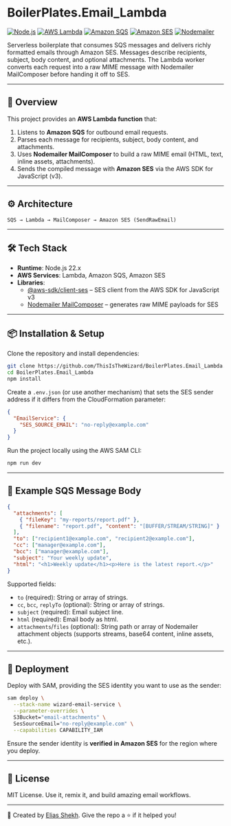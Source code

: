 # BoilerPlates.Email_Lambda

[![Node.js](https://img.shields.io/badge/Node.js-22.x-green?logo=node.js)](https://nodejs.org)
[![AWS Lambda](https://img.shields.io/badge/AWS-Lambda-orange?logo=awslambda)](https://aws.amazon.com/lambda/)
[![Amazon SQS](https://img.shields.io/badge/AWS-SQS-FF9900?logo=amazonaws)](https://aws.amazon.com/sqs/)
[![Amazon SES](https://img.shields.io/badge/AWS-SES-3981BF?logo=amazonses)](https://aws.amazon.com/ses/)
[![Nodemailer](https://img.shields.io/badge/NPM-nodemailer-yellow?logo=npm)](https://nodemailer.com/)

Serverless boilerplate that consumes SQS messages and delivers richly formatted emails through Amazon SES. Messages describe recipients, subject, body content, and optional attachments. The Lambda worker converts each request into a raw MIME message with Nodemailer MailComposer before handing it off to SES.

---

## 📖 Overview

This project provides an **AWS Lambda function** that:

1. Listens to **Amazon SQS** for outbound email requests.
2. Parses each message for recipients, subject, body content, and attachments.
3. Uses **Nodemailer MailComposer** to build a raw MIME email (HTML, text, inline assets, attachments).
4. Sends the compiled message with **Amazon SES** via the AWS SDK for JavaScript (v3).

---

## ⚙️ Architecture

```
SQS → Lambda → MailComposer → Amazon SES (SendRawEmail)
```

---

## 🛠 Tech Stack

- **Runtime**: Node.js 22.x
- **AWS Services**: Lambda, Amazon SQS, Amazon SES
- **Libraries**:
  - [@aws-sdk/client-ses](https://github.com/aws/aws-sdk-js-v3) – SES client from the AWS SDK for JavaScript v3
  - [Nodemailer MailComposer](https://nodemailer.com/extras/mailcomposer/) – generates raw MIME payloads for SES

---

## 📦 Installation & Setup

Clone the repository and install dependencies:

```bash
git clone https://github.com/ThisIsTheWizard/BoilerPlates.Email_Lambda.git
cd BoilerPlates.Email_Lambda
npm install
```

Create a `.env.json` (or use another mechanism) that sets the SES sender address if it differs from the CloudFormation parameter:

```json
{
  "EmailService": {
    "SES_SOURCE_EMAIL": "no-reply@example.com"
  }
}
```

Run the project locally using the AWS SAM CLI:

```bash
npm run dev
```

---

## 📩 Example SQS Message Body

```json
{
  "attachments": [
    { "fileKey": "my-reports/report.pdf" },
    { "filename": "report.pdf", "content": "[BUFFER/STREAM/STRING]" }
  ],
  "to": ["recipient1@example.com", "recipient2@example.com"],
  "cc": ["manager@example.com"],
  "bcc": ["manager@example.com"],
  "subject": "Your weekly update",
  "html": "<h1>Weekly update</h1><p>Here is the latest report.</p>"
}
```

Supported fields:

- `to` (required): String or array of strings.
- `cc`, `bcc`, `replyTo` (optional): String or array of strings.
- `subject` (required): Email subject line.
- `html` (required): Email body as html.
- `attachments`/`files` (optional): String path or array of Nodemailer attachment objects (supports streams, base64 content, inline assets, etc.).

---

## 🚀 Deployment

Deploy with SAM, providing the SES identity you want to use as the sender:

```bash
sam deploy \
  --stack-name wizard-email-service \
  --parameter-overrides \
  S3Bucket="email-attachments" \
  SesSourceEmail="no-reply@example.com" \
  --capabilities CAPABILITY_IAM
```

Ensure the sender identity is **verified in Amazon SES** for the region where you deploy.

---

## 📝 License

MIT License. Use it, remix it, and build amazing email workflows.

---

👋 Created by [Elias Shekh](https://sheikhthewizard.world). Give the repo a ⭐ if it helped you!
